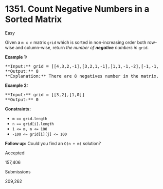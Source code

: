 # 1351. Count Negative Numbers in a Sorted Matrix

Easy

Given a `m x n` matrix `grid` which is sorted in non-increasing order both row-wise and column-wise, return _the number of **negative** numbers in_ `grid`.

**Example 1:**

<pre>
**Input:** grid = [[4,3,2,-1],[3,2,1,-1],[1,1,-1,-2],[-1,-1,-2,-3]]
**Output:** 8
**Explanation:** There are 8 negatives number in the matrix.
</pre>

**Example 2:**

<pre>
**Input:** grid = [[3,2],[1,0]]
**Output:** 0
</pre>

**Constraints:**

* `m == grid.length`
* `n == grid[i].length`
* `1 <= m, n <= 100`
* `-100 <= grid[i][j] <= 100`

**Follow up:** Could you find an `O(n + m)` solution?

Accepted

157,406

Submissions

209,262
